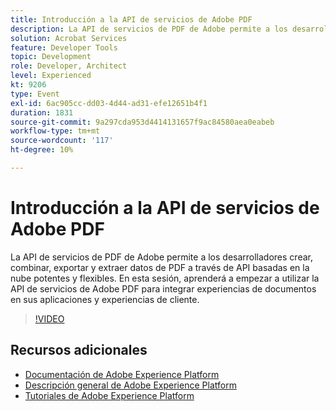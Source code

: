 ```yaml
---
title: Introducción a la API de servicios de Adobe PDF
description: La API de servicios de PDF de Adobe permite a los desarrolladores crear, combinar, exportar y extraer datos de PDF a través de API basadas en la nube potentes y flexibles. En esta sesión, aprenderá a empezar a utilizar la API de servicios de Adobe PDF para integrar experiencias de documentos en sus aplicaciones y experiencias de cliente.
solution: Acrobat Services
feature: Developer Tools
topic: Development
role: Developer, Architect
level: Experienced
kt: 9206
type: Event
exl-id: 6ac905cc-dd03-4d44-ad31-efe12651b4f1
duration: 1831
source-git-commit: 9a297cda953d4414131657f9ac84580aea0eabeb
workflow-type: tm+mt
source-wordcount: '117'
ht-degree: 10%

---
```


# Introducción a la API de servicios de Adobe PDF

La API de servicios de PDF de Adobe permite a los desarrolladores crear, combinar, exportar y extraer datos de PDF a través de API basadas en la nube potentes y flexibles. En esta sesión, aprenderá a empezar a utilizar la API de servicios de Adobe PDF para integrar experiencias de documentos en sus aplicaciones y experiencias de cliente.


>[!VIDEO](https://video.tv.adobe.com/v/337601/?quality=12&learn=on&hidetitle=true)

## Recursos adicionales

- [Documentación de Adobe Experience Platform](https://experienceleague.adobe.com/docs/experience-platform.html?lang=es)
- [Descripción general de Adobe Experience Platform](https://experienceleague.adobe.com/docs/experience-platform/landing/home.html?lang=es)
- [Tutoriales de Adobe Experience Platform](https://experienceleague.adobe.com/docs/platform-learn/tutorials/overview.html?lang=es)
